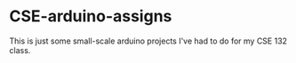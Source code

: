 # CSE-arduino-assigns
This is just some small-scale arduino projects I've had to do for my CSE 132 class.
